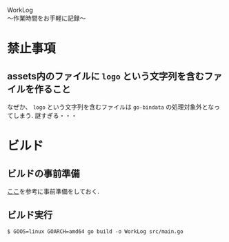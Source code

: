 WorkLog  
〜作業時間をお手軽に記録〜

# 禁止事項

## assets内のファイルに ``` logo ``` という文字列を含むファイルを作ること

なぜか、 ``` logo ``` という文字列を含むファイルは ``` go-bindata ``` の処理対象外となってしまう.
謎すぎる・・・

# ビルド

## ビルドの事前準備

[ここ](http://qiita.com/Jxck_/items/02185f51162e92759ebe#2-2)を参考に事前準備をしておく.

## ビルド実行

```
$ GOOS=linux GOARCH=amd64 go build -o WorkLog src/main.go
```

